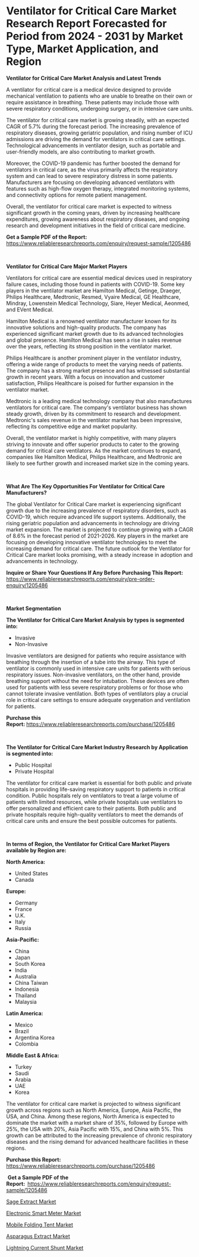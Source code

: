 <p><h1>Ventilator for Critical Care Market Research Report Forecasted for Period from 2024 -  2031 by Market Type, Market Application, and Region</h1></p><p><strong>Ventilator for Critical Care Market Analysis and Latest Trends</strong></p>
<p><p>A ventilator for critical care is a medical device designed to provide mechanical ventilation to patients who are unable to breathe on their own or require assistance in breathing. These patients may include those with severe respiratory conditions, undergoing surgery, or in intensive care units.</p><p>The ventilator for critical care market is growing steadily, with an expected CAGR of 5.7% during the forecast period. The increasing prevalence of respiratory diseases, growing geriatric population, and rising number of ICU admissions are driving the demand for ventilators in critical care settings. Technological advancements in ventilator design, such as portable and user-friendly models, are also contributing to market growth.</p><p>Moreover, the COVID-19 pandemic has further boosted the demand for ventilators in critical care, as the virus primarily affects the respiratory system and can lead to severe respiratory distress in some patients. Manufacturers are focusing on developing advanced ventilators with features such as high-flow oxygen therapy, integrated monitoring systems, and connectivity options for remote patient management.</p><p>Overall, the ventilator for critical care market is expected to witness significant growth in the coming years, driven by increasing healthcare expenditures, growing awareness about respiratory diseases, and ongoing research and development initiatives in the field of critical care medicine.</p></p>
<p><strong>Get a Sample PDF of the Report:&nbsp;</strong> <a href="https://www.reliableresearchreports.com/enquiry/request-sample/1205486">https://www.reliableresearchreports.com/enquiry/request-sample/1205486</a></p>
<p>&nbsp;</p>
<p><strong>Ventilator for Critical Care Major Market Players</strong></p>
<p><p>Ventilators for critical care are essential medical devices used in respiratory failure cases, including those found in patients with COVID-19. Some key players in the ventilator market are Hamilton Medical, Getinge, Draeger, Philips Healthcare, Medtronic, Resmed, Vyaire Medical, GE Healthcare, Mindray, Lowenstein Medical Technology, Siare, Heyer Medical, Aeonmed, and EVent Medical.</p><p>Hamilton Medical is a renowned ventilator manufacturer known for its innovative solutions and high-quality products. The company has experienced significant market growth due to its advanced technologies and global presence. Hamilton Medical has seen a rise in sales revenue over the years, reflecting its strong position in the ventilator market.</p><p>Philips Healthcare is another prominent player in the ventilator industry, offering a wide range of products to meet the varying needs of patients. The company has a strong market presence and has witnessed substantial growth in recent years. With a focus on innovation and customer satisfaction, Philips Healthcare is poised for further expansion in the ventilator market.</p><p>Medtronic is a leading medical technology company that also manufactures ventilators for critical care. The company's ventilator business has shown steady growth, driven by its commitment to research and development. Medtronic's sales revenue in the ventilator market has been impressive, reflecting its competitive edge and market popularity.</p><p>Overall, the ventilator market is highly competitive, with many players striving to innovate and offer superior products to cater to the growing demand for critical care ventilators. As the market continues to expand, companies like Hamilton Medical, Philips Healthcare, and Medtronic are likely to see further growth and increased market size in the coming years.</p></p>
<p>&nbsp;</p>
<p><strong>What Are The Key Opportunities For Ventilator for Critical Care Manufacturers?</strong></p>
<p><p>The global Ventilator for Critical Care market is experiencing significant growth due to the increasing prevalence of respiratory disorders, such as COVID-19, which require advanced life support systems. Additionally, the rising geriatric population and advancements in technology are driving market expansion. The market is projected to continue growing with a CAGR of 8.6% in the forecast period of 2021-2026. Key players in the market are focusing on developing innovative ventilator technologies to meet the increasing demand for critical care. The future outlook for the Ventilator for Critical Care market looks promising, with a steady increase in adoption and advancements in technology.</p></p>
<p><strong>Inquire or Share Your Questions If Any Before Purchasing This Report:</strong> <a href="https://www.reliableresearchreports.com/enquiry/pre-order-enquiry/1205486">https://www.reliableresearchreports.com/enquiry/pre-order-enquiry/1205486</a></p>
<p>&nbsp;</p>
<p><strong>Market Segmentation</strong></p>
<p><strong>The Ventilator for Critical Care Market Analysis by types is segmented into:</strong></p>
<p><ul><li>Invasive</li><li>Non-Invasive</li></ul></p>
<p><p>Invasive ventilators are designed for patients who require assistance with breathing through the insertion of a tube into the airway. This type of ventilator is commonly used in intensive care units for patients with serious respiratory issues. Non-invasive ventilators, on the other hand, provide breathing support without the need for intubation. These devices are often used for patients with less severe respiratory problems or for those who cannot tolerate invasive ventilation. Both types of ventilators play a crucial role in critical care settings to ensure adequate oxygenation and ventilation for patients.</p></p>
<p><strong>Purchase this Report:&nbsp;</strong><a href="https://www.reliableresearchreports.com/purchase/1205486">https://www.reliableresearchreports.com/purchase/1205486</a></p>
<p>&nbsp;</p>
<p><strong>The Ventilator for Critical Care Market Industry Research by Application is segmented into:</strong></p>
<p><ul><li>Public Hospital</li><li>Private Hospital</li></ul></p>
<p><p>The ventilator for critical care market is essential for both public and private hospitals in providing life-saving respiratory support to patients in critical condition. Public hospitals rely on ventilators to treat a large volume of patients with limited resources, while private hospitals use ventilators to offer personalized and efficient care to their patients. Both public and private hospitals require high-quality ventilators to meet the demands of critical care units and ensure the best possible outcomes for patients.</p></p>
<p>&nbsp;</p>
<p><strong>In terms of Region, the Ventilator for Critical Care Market Players available by Region are:</strong></p>
<p>
    <p> <strong> North America: </strong>
        <ul>
            <li>United States</li>
            <li>Canada</li>
        </ul>
        </p> 
    <p> <strong> Europe: </strong>
        <ul>
            <li>Germany</li>
            <li>France</li>
            <li>U.K.</li>
            <li>Italy</li>
            <li>Russia</li>
        </ul>
        </p> 
    <p> <strong> Asia-Pacific: </strong>
        <ul>
            <li>China</li>
            <li>Japan</li>
            <li>South Korea</li>
            <li>India</li>
            <li>Australia</li>
            <li>China Taiwan</li>
            <li>Indonesia</li>
            <li>Thailand</li>
            <li>Malaysia</li>
        </ul>
        </p> 
    <p> <strong> Latin America: </strong>
        <ul>
            <li>Mexico</li>
            <li>Brazil</li>
            <li>Argentina Korea</li>
            <li>Colombia</li>
        </ul>
        </p> 
    <p> <strong> Middle East & Africa: </strong>
        <ul>
            <li>Turkey</li>
            <li>Saudi</li>
            <li>Arabia</li>
            <li>UAE</li>
            <li>Korea</li>
        </ul>
    </p>
    </p>
<p><p>The ventilator for critical care market is projected to witness significant growth across regions such as North America, Europe, Asia Pacific, the USA, and China. Among these regions, North America is expected to dominate the market with a market share of 35%, followed by Europe with 25%, the USA with 20%, Asia Pacific with 15%, and China with 5%. This growth can be attributed to the increasing prevalence of chronic respiratory diseases and the rising demand for advanced healthcare facilities in these regions.</p></p>
<p><strong>Purchase this Report: </strong><a href="https://www.reliableresearchreports.com/purchase/1205486">https://www.reliableresearchreports.com/purchase/1205486</a></p>
<p>&nbsp;<strong>Get a Sample PDF of the Report:&nbsp;&nbsp;</strong><a href="https://www.reliableresearchreports.com/enquiry/request-sample/1205486">https://www.reliableresearchreports.com/enquiry/request-sample/1205486</a></p>
<p><strong></strong></p>
<p><p><a href="https://issuu.com/reportprime-2/docs/sage-extract-market-size-2030.pptx">Sage Extract Market</a></p><p><a href="https://github.com/khayangel/Market-Research-Report-List-2/blob/main/electronic-smart-meter-market.md">Electronic Smart Meter Market</a></p><p><a href="https://github.com/YashRP12/Market-Research-Report-List-3/blob/main/mobile-folding-tent-market.md">Mobile Folding Tent Market</a></p><p><a href="https://issuu.com/reportprime-2/docs/asparagus-extract-market-size-2030.pptx">Asparagus Extract Market</a></p><p><a href="https://github.com/eeaveuhhh/Market-Research-Report-List-1/blob/main/lightning-current-shunt-market.md">Lightning Current Shunt Market</a></p></p>